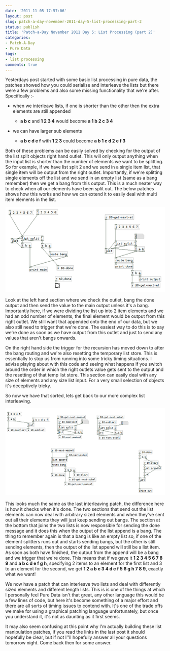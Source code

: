 ```yaml
---
date: '2011-11-05 17:57:06'
layout: post
slug: patch-a-day-november-2011-day-5-list-processing-part-2
status: publish
title: 'Patch-a-Day November 2011 Day 5: List Processing (part 2)'
categories:
- Patch-A-Day
- Pure Data
tags:
- list processing
comments: true
---
```


Yesterdays post started with some basic list processing in pure data, the patches showed how you could serialise and interleave the lists but there were a few problems and also some missing functionality that we're after. Specifically :-

  * when we interleave lists, if one is shorter than the other then the extra elements are still appended

    * **a b c** and **1 2 3 4** would become **a 1 b 2 c 3 4**

  * we can have larger sub elements

    * **a b c d e f** with **1 2 3** could become **a b 1 c d 2 e f 3**

Both of these problems can be easily solved by checking for the output of the list split objects right hand outlet. This will only output anything when the input list is shorter than the number of elements we want to be splitting. So for example, if we have list split 2 and we send in a single item list, that single item will be output from the right outlet. Importantly, if we're splitting single elements off the list and we send in an empty list (same as a bang remember) then we get a bang from this output. This is a much neater way to check when all our elements have been split out. The below patches shows how this works and how we can extend it to easily deal with multi item elements in the list.

![Better list serialising](/a/2011-11-05-patch-a-day-november-2011-day-5-list-processing-part-2/better-list-serialising.png)

Look at the left hand section where we check the outlet, bang the done output and then send the value to the main output unless it's a bang. Importantly here, if we were dividing the list up into 2 item elements and we had an odd number of elements, the final element would be output from this right outlet. We still want that appended onto the end of our data, but we also still need to trigger that we're done. The easiest way to do this is to say we're done as soon as we have output from this outlet and just to send any values that aren't bangs onwards.

On the right hand side the trigger for the recursion has moved down to after the bang routing and we're also resetting the temporary list store. This is essentially to stop us from running into some tricky timing situations. I advise playing about with this code and seeing what happens if you switch around the order in which the right outlets value gets sent to the output and the resetting of that temp list store. This section can easily deal with any size of elements and any size list input. For a very small selection of objects it's deceptively tricky.

So now we have that sorted, lets get back to our more complex list interleaving.

![Element interleaving](/a/2011-11-05-patch-a-day-november-2011-day-5-list-processing-part-2/element-interleaving.png)

This looks much the same as the last interleaving patch, the difference here is how it checks when it's done. The two sections that send out the list elements can now deal with arbitrary sized elements and when they've sent out all their elements they will just keep sending out bangs. The section at the bottom that joins the two lists is now responsible for sending the done message and it does this when the output of the list append is a bang. The thing to remember again is that a bang is like an empty list so, if one of the element splitters runs out and starts sending bangs, but the other is still sending elements, then the output of the list append will still be a list item. As soon as both have finished, the output from the append will be a bang and we trigger that we're done. This means that if we gave it **1 2 3 4 5 6 7 8 9** and **a b c d e f g h**, specifying 2 items to an element for the first list and 3 to an element for the second, we get **1 2 a b c 3 4 d e f 5 6 g h 7 8 9**, exactly what we want!

We now have a patch that can interleave two lists and deal with differently sized elements and different length lists. This is is one of the things at which I personally feel Pure Data isn't that great, any other language this would be a few lines of code, but here it's become something of a major effort and there are all sorts of timing issues to contend with. It's one of the trade offs we make for using a graphical patching language  unfortunately, but once you understand it, it's not as daunting as it first seems.

It may also seem confusing at this point why I'm actually building these list manipulation patches, if you read the links in the last post it should hopefully be clear, but if not I''ll hopefully answer all your questions tomorrow night. Come back then for some answer.
